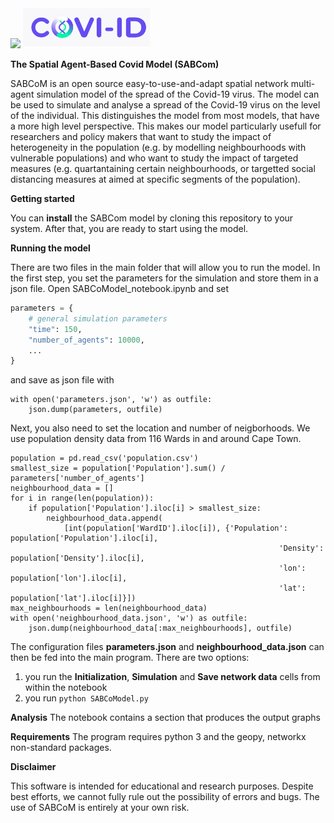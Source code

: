 <img src="https://cogeorg.github.io/images/black_rhino_logo.jpg" height="64px"/>
<img src="https://github.com/joerischasfoort/joerischasfoort.github.io/blob/master/images/covi-id.png" height="64px"/>

[comment]: <> (One paragraph overview of the project, TODO add link to blog?)
 __The Spatial Agent-Based Covid Model (SABCom)__ 
 
SABCoM is an open source easy-to-use-and-adapt spatial network multi-agent simulation model of the spread of the Covid-19 virus. The model can 
be used to simulate and analyse a spread of the Covid-19 virus on the level of the individual.
This distinguishes the model from most models, that have a more high level perspective. This makes 
our model particularly usefull for researchers and policy makers that want to study the impact of 
heterogeneity in the population (e.g. by modelling neighbourhoods with vulnerable populations) and
who want to study the impact of targeted measures (e.g. quartantaining certain neighbourhoods,
or targetted social distancing measures at aimed at specific segments of the population). 
 
 __Getting started__

You can **install** the SABCom model by cloning this repository to your system. After that, you are ready to start using the model.

__Running the model__

There are two files in the main folder that will allow you to run the model. In the first step, you set the parameters for the simulation and store them in a json file. Open SABCoModel_notebook.ipynb and set 

```python
parameters = {
    # general simulation parameters
    "time": 150,
    "number_of_agents": 10000,
    ...
}
```
and save as json file with

```
with open('parameters.json', 'w') as outfile:
    json.dump(parameters, outfile)
```


Next, you also need to set the location and number of neigborhoods. We use population density data from 116 Wards in and around Cape Town.

```
population = pd.read_csv('population.csv')
smallest_size = population['Population'].sum() / parameters['number_of_agents']
neighbourhood_data = []
for i in range(len(population)):
    if population['Population'].iloc[i] > smallest_size:
        neighbourhood_data.append(
            [int(population['WardID'].iloc[i]), {'Population': population['Population'].iloc[i],
                                                            'Density': population['Density'].iloc[i],
                                                            'lon': population['lon'].iloc[i],
                                                            'lat': population['lat'].iloc[i]}])
max_neighbourhoods = len(neighbourhood_data)
with open('neighbourhood_data.json', 'w') as outfile:
    json.dump(neighbourhood_data[:max_neighbourhoods], outfile)
```

The configuration files __parameters.json__ and __neighbourhood_data.json__ can then be fed into the main program. 
There are two options:

1) you run the __Initialization__, __Simulation__ and  __Save network data__ cells from within the notebook 
2) you run  ```python SABCoModel.py``` 


__Analysis__
The notebook contains a section that produces the output graphs


__Requirements__
The program requires python 3 and the geopy, networkx non-standard packages. 


__Disclaimer__

This software is intended for educational and research purposes. Despite best efforts, 
we cannot fully rule out the possibility of errors and bugs. The use of SABCoM
is entirely at your own risk.